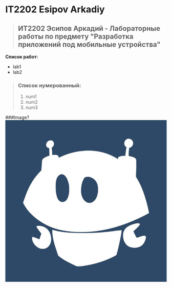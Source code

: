 # IT2202 Esipov Arkadiy
> ## ИТ2202 Эсипов Аркадий - Лабораторные работы по предмету "Разработка приложений под мобильные устройства"
**Список работ:**
- lab1
- lab2
> ### Список нумерованный:
>
> 1. num1
> 2. num2
> 3. num3

###Image?
![alt text](img/img1.jpg)
